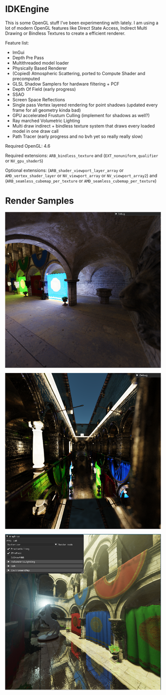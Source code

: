 # IDKEngine

This is some OpenGL stuff I've been experimenting with lately.
I am using a lot of modern OpenGL features like Direct State Access, Indirect Multi Drawing or Bindless Textures to create a efficient renderer.

Feature list:
 - ImGui
 - Depth Pre Pass
 - Multithreaded model loader
 - Physically Based Renderer
 - (Copied) Atmospheric Scattering, ported to Compute Shader and precomputed
 - GLSL Shadow Samplers for hardware filtering + PCF
 - Depth Of Field (early progress)
 - SSAO
 - Screen Space Reflections
 - Single pass Vertex layered rendering for point shadows (updated every frame for all geometry kinda bad)
 - GPU accelerated Frustum Culling (implement for shadows as well?)
 - Ray marched Volumetric Lighting
 - Multi draw indirect + bindless texture system that draws every loaded model in one draw call
 - Path Tracer (early progress and no bvh yet so really really slow)
 
Required OpenGL: 4.6

Required extensions: `ARB_bindless_texture` and (`EXT_nonuniform_qualifier` or `NV_gpu_shader5`)

Optional extensions: (`ARB_shader_viewport_layer_array` or `AMD_vertex_shader_layer` or `NV_viewport_array` or `NV_viewport_array2`) and (`ARB_seamless_cubemap_per_texture` or `AMD_seamless_cubemap_per_texture`)

# Render Samples

![PathTracedDiffuse](Screenshots/PathTracedDiffuse.png?raw=true)

![PathTracedShiny](Screenshots/PathTracedShiny.png?raw=true)

![Rasterized](Screenshots/Rasterized.PNG?raw=true)